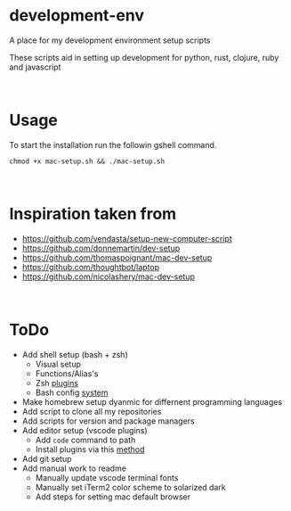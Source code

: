 # development-env
A place for my development environment setup scripts

These scripts aid in setting up development for python, rust, clojure, ruby and javascript

<br>

# Usage
To start the installation run the followin gshell command.
```
chmod +x mac-setup.sh && ./mac-setup.sh
```

<br>

# Inspiration taken from
- https://github.com/vendasta/setup-new-computer-script
- https://github.com/donnemartin/dev-setup
- https://github.com/thomaspoignant/mac-dev-setup
- https://github.com/thoughtbot/laptop
- https://github.com/nicolashery/mac-dev-setup

<br>

# ToDo
- Add shell setup (bash + zsh)
  - Visual setup
  - Functions/Alias's
  - Zsh [plugins](https://grml.org/zsh/zsh-lovers.html)
  - Bash config [system](https://starship.rs/)
- Make homebrew setup dyanmic for differnent programming languages
- Add script to clone all my repositories
- Add scripts for version and package managers
- Add editor setup (vscode plugins)
  - Add `code` command to path
  - Install plugins via this [method](https://stackoverflow.com/questions/34286515/how-to-install-visual-studio-code-extensions-from-command-line)
- Add git setup
- Add manual work to readme
  - Manually update vscode terminal fonts
  - Manually set iTerm2 color scheme to solarized dark
  - Add steps for setting mac default browser